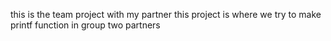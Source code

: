 this is the team project with my partner
this project is where we try to make printf function in group
two partners
